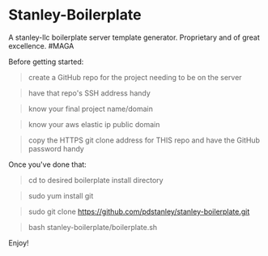 # Stanley-Boilerplate

A stanley-llc boilerplate server template generator. Proprietary and of great excellence. #MAGA

Before getting started:
> create a GitHub repo for the project needing to be on the server

> have that repo's SSH address handy

> know your final project name/domain

> know your aws elastic ip public domain

> copy the HTTPS git clone address for THIS repo and have the GitHub password handy

Once you've done that:
> cd to desired boilerplate install directory

> sudo yum install git

> sudo git clone https://github.com/pdstanley/stanley-boilerplate.git

> bash stanley-boilerplate/boilerplate.sh

Enjoy!
